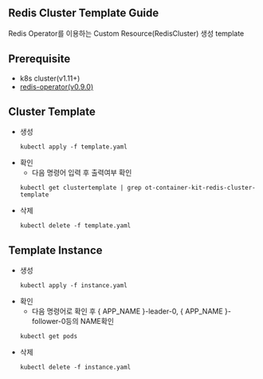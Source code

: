 ## Redis Cluster Template Guide
Redis Operator를 이용하는 Custom Resource(RedisCluster) 생성 template
## Prerequisite
- k8s cluster(v1.11+)
- [redis-operator(v0.9.0)](https://ot-container-kit.github.io/redis-operator/)


## Cluster Template
- 생성
    ```shell
    kubectl apply -f template.yaml
    ```
- 확인
    - 다음 명령어 입력 후 출력여부 확인
    ```shell
    kubectl get clustertemplate | grep ot-container-kit-redis-cluster-template
    ```
- 삭제
    ```shell
    kubectl delete -f template.yaml
    ```

## Template Instance
- 생성
    ```shell
    kubectl apply -f instance.yaml
    ```
- 확인
    - 다음 명령어로 확인 후 { APP_NAME }-leader-0, { APP_NAME }-follower-0등의 NAME확인
    ```shell
    kubectl get pods
    ```
- 삭제
    ```shell
    kubectl delete -f instance.yaml
    ```
